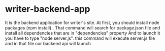 # writer-backend-app
It is the backend application for writer's site.
At first, you should install node packages (npm install) . That command will search for package.json file and install all dependencies that are in "dependencies" property
And to launch it you have to type "node server.js". this command will execute server.js file and in that file our backend api will launch
